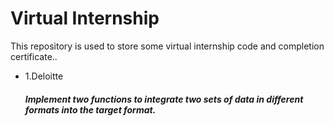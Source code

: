 # Virtual Internship

This repository is used to store some virtual internship code and completion certificate..

* 1.Deloitte
  ##### Implement two functions to integrate two sets of data in different formats into the target format.
